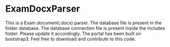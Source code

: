 # ExamDocxParser
This is a Exam document(.docx) parser.
The database file is present in the folder database.
The database connection file is present inside the includes folder. Please update it accordingly.
The portal has been built on bootstrap3.
Feel free to download and contribute to this code.

